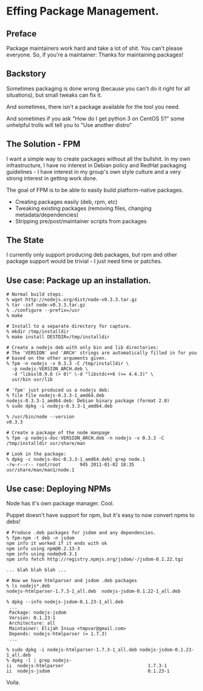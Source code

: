# Effing Package Management.

## Preface

Package maintainers work hard and take a lot of shit. You can't please everyone. So, if you're a maintainer: Thanks for maintaining packages!

## Backstory

Sometimes packaging is done wrong (because you can't do it right for all
situations), but small tweaks can fix it.

And sometimes, there isn't a package available for the tool you need.

And sometimes if you ask "How do I get python 3 on CentOS 5?" some unhelpful
trolls will tell you to "Use another distro" 

## The Solution - FPM

I want a simple way to create packages without all the bullshit. In my own
infrastructure, I have no interest in Debian policy and RedHat packaging
guidelines - I have interest in my group's own style culture and a very strong
interest in getting work done.

The goal of FPM is to be able to easily build platform-native packages.

* Creating packages easily (deb, rpm, etc)
* Tweaking existing packages (removing files, changing metadata/dependencies)
* Stripping pre/post/maintainer scripts from packages

## The State

I currently only support producing deb packages, but rpm and other package
support would be trivial - I just need time or patches.

## Use case: Package up an installation.

    # Normal build steps.
    % wget http://nodejs.org/dist/node-v0.3.3.tar.gz
    % tar -zxf node-v0.3.3.tar.gz 
    % ./configure --prefix=/usr
    % make

    # Install to a separate directory for capture.
    % mkdir /tmp/installdir
    % make install DESTDIR=/tmp/installdir

    # Create a nodejs deb with only bin and lib directories:
    # The 'VERSION' and 'ARCH' strings are automatically filled in for you
    # based on the other arguments given.
    % fpm -n nodejs -v 0.3.3 -C /tmp/installdir \
      -p nodejs-VERSION_ARCH.deb \
      -d "libssl0.9.8 (> 0)" \-d "libstdc++6 (>= 4.4.3)" \
      usr/bin usr/lib

    # 'fpm' just produced us a nodejs deb:
    % file file nodejs-0.3.3-1_amd64.deb
    nodejs-0.3.3-1_amd64.deb: Debian binary package (format 2.0)
    % sudo dpkg -i nodejs-0.3.3-1_amd64.deb 

    % /usr/bin/node --version
    v0.3.3

    # Create a package of the node manpage
    % fpm -p nodejs-doc-VERSION_ARCH.deb -n nodejs -v 0.3.3 -C /tmp/installdir usr/share/man

    # Look in the package:
    % dpkg -c nodejs-doc-0.3.3-1_amd64.deb| grep node.1
    -rw-r--r-- root/root       945 2011-01-02 18:35 usr/share/man/man1/node.1

## Use case: Deploying NPMs

Node has it's own package manager. Cool.

Puppet doesn't have support for npm, but it's easy to now convert npms to debs!

    # Produce .deb packages for jsdom and any dependencies.
    % fpm-npm -t deb -n jsdom
    npm info it worked if it ends with ok
    npm info using npm@0.2.13-3
    npm info using node@v0.3.1
    npm info fetch http://registry.npmjs.org/jsdom/-/jsdom-0.1.22.tgz

    ... blah blah blah ...

    # Now we have htmlparser and jsdom .deb packages
    % ls nodejs*.deb
    nodejs-htmlparser-1.7.3-1_all.deb  nodejs-jsdom-0.1.22-1_all.deb

    % dpkg --info nodejs-jsdom-0.1.23-1_all.deb
     ...
     Package: nodejs-jsdom
     Version: 0.1.23-1
     Architecture: all
     Maintainer: Elijah Insua <tmpvar@gmail.com>
     Depends: nodejs-htmlparser (= 1.7.3)
     ...

    % sudo dpkg -i nodejs-htmlparser-1.7.3-1_all.deb nodejs-jsdom-0.1.23-1_all.deb
    % dpkg -l | grep nodejs-     
    ii  nodejs-htmlparser                               1.7.3-1
    ii  nodejs-jsdom                                    0.1.23-1

Voila.
